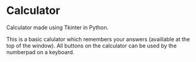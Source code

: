 # Calculator
Calculator made using Tkinter in Python. 

This is a basic calulator which remembers your answers (availiable at the top of the window).
All buttons on the calculator can be used by the numberpad on a keyboard.
